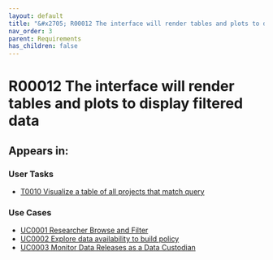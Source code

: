 ```yaml
---
layout: default
title: "&#x2705; R00012 The interface will render tables and plots to display filtered data"
nav_order: 3
parent: Requirements
has_children: false
---
```


# R00012 The interface will render tables and plots to display filtered data

## Appears in:


### User Tasks

-   [T0010 Visualize a table of all projects that match query](../user-tasks/t0010-visualize-a-table-of-all-projects-that-match-query.md)


### Use Cases

-   [UC0001 Researcher Browse and Filter](../use-cases/uc0001-researcher-browse-and-filter.md)
-   [UC0002 Explore data availability to build policy](../use-cases/uc0002-explore-data-availability-to-build-policy.md)
-   [UC0003 Monitor Data Releases as a Data Custodian](../use-cases/uc0003-monitor-data-releases-as-a-data-custodian.md)
